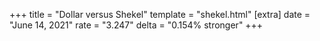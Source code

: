 +++
title = "Dollar versus Shekel"
template = "shekel.html"
[extra]
date = "June 14, 2021"
rate = "3.247"
delta = "0.154% stronger"
+++
